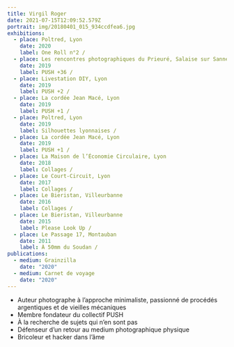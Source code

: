 ```yaml
---
title: Virgil Roger
date: 2021-07-15T12:09:52.579Z
portrait: img/20180401_015_934ccdfea6.jpg
exhibitions:
  - place: Poltred, Lyon
    date: 2020
    label: One Roll n°2 /
  - place: Les rencontres photographiques du Prieuré, Salaise sur Sanne
    date: 2019
    label: PUSH +36 /
  - place: Livestation DIY, Lyon
    date: 2019
    label: PUSH +2 /
  - place: La cordée Jean Macé, Lyon
    date: 2019
    label: PUSH +1 /
  - place: Poltred, Lyon
    date: 2019
    label: Silhouettes lyonnaises /
  - place: La cordée Jean Macé, Lyon
    date: 2019
    label: PUSH +1 /
  - place: La Maison de l’Économie Circulaire, Lyon
    date: 2018
    label: Collages /
  - place: Le Court-Circuit, Lyon
    date: 2017
    label: Collages /
  - place: Le Bieristan, Villeurbanne
    date: 2016
    label: Collages /
  - place: Le Bieristan, Villeurbanne
    date: 2015
    label: Please Look Up /
  - place: Le Passage 17, Montauban
    date: 2011
    label: À 50mm du Soudan /
publications:
  - medium: Grainzilla
    date: "2020"
  - medium: Carnet de voyage
    date: "2020"
---
```

* Auteur photographe à l’approche minimaliste, passionné de
procédés argentiques et de vieilles mécaniques
* Membre fondateur du collectif PUSH
* À la recherche de sujets qui n’en sont pas
* Défenseur d’un retour au medium photographique physique
* Bricoleur et hacker dans l’âme